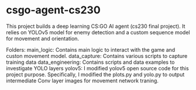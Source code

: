 # csgo-agent-cs230

This project builds a deep learning CS:GO AI agent (cs230 final project).
It relies on YOLOv5 model for enemy detection and a custom sequence model for
movement and orientation.

Folders:
main_logic: Contains main logic to interact with the game and custon movement model.
data_capture: Contains various scripts to capture training data
data_engineering: Contains scripts and data examples to investigate YOLO layers
yolov5: I modified yolov5 open source code for this project purpose. Specifically,
		I modified the plots.py and yolo.py to output intermediate Conv layer images
		for movement network traning.